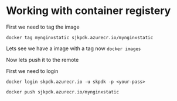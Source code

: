 # Working with container registery


First we need to tag the image 

`
docker tag mynginxstatic sjkpdk.azurecr.io/mynginxstatic
`

Lets see we have a image with a tag now
`
docker images
`

Now lets push it to the remote

First we need to login

`
docker login skpdk.azurecr.io -u skpdk -p <your-pass>
`


`
docker push sjkpdk.azurecr.io/mynginxstatic
`
